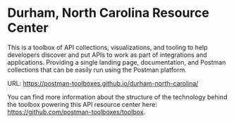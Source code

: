 # Durham, North Carolina Resource Center
This is a toolbox of API collections, visualizations, and tooling to help developers discover and put APIs to work as part of integrations and applications. Providing a single landing page, documentation, and Postman collections that can be easily run using the Postman platform.

URL: https://postman-toolboxes.github.io/durham-north-carolina/

You can find more information about the structure of the technology behind the toolbox powering this API resource center here: https://github.com/postman-toolboxes/toolbox.
